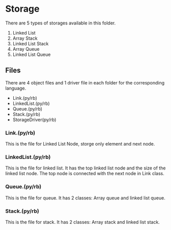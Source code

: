 # Storage

There are 5 types of storages available in this folder.
<ol>
	<li>Linked List</li>
	<li>Array Stack</li>
	<li>Linked List Stack</li>
	<li>Array Queue</li>
	<li>Linked List Queue</li>
</ol>

## Files
There are 4 object files and 1 driver file in each folder for the corresponding language. 
<ul>
	<li>Link.(py/rb)</li>
	<li>LinkedList.(py/rb)</li>
	<li>Queue.(py/rb)</li>
	<li>Stack.(py/rb)</li>
	<li>StorageDriver(py/rb)</li>
</ul>

### Link.(py/rb)
This is the file for Linked List Node, storge only element and next node.

### LinkedList.(py/rb)
This is the file for linked list. It has the top linked list node and the size of the linked list node. The top node is connected with the next node in Link class.

### Queue.(py/rb)
This is the file for queue. It has 2 classes: Array queue and linked list queue.

### Stack.(py/rb)
This is the file for stack. It has 2 classes: Array stack and linked list stack.